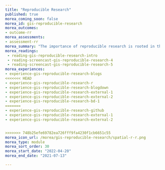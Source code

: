 ```yaml
---
title: "Reproducible Research"
published: true
morea_coming_soon: false
morea_id: gis-reproducible-research
morea_outcomes:
- outcome-rr
morea_assessments:   
- assessment-rr
morea_summary: "The importance of reproducible research is rooted in the self-commitment to good scientific practice and rests on the foundation of transparent and repeatable research work. No matter what type of documentation is used, including websites, blogs, or gray literature, it must meet these criteria."
morea_readings:
 - reading-gis-reproducible-research-intro
 - reading-screencast-gis-reproducible-research-4
 - reading-screencast-gis-reproducible-research-5
morea_experiences:
- experience-gis-reproducible-research-blogs
<<<<<<< HEAD
- experience-gis-reproducible-research-r
- experience-gis-reproducible-research-blogdown
- experience-gis-reproducible-research-external-1
- experience-gis-reproducible-research-external-2
- experience-gis-reproducible-research-bd-1
=======
- experience-gis-reproducible-research-github
- experience-gis-reproducible-research-external-1
- experience-gis-reproducible-research-external-2


>>>>>>> 748b25efe69782ea726fff9fa4230f1cb6651c55
morea_icon_url: /morea/gis-reproducible-research/spatial-r-r.png
morea_type: module
morea_sort_order: 30
morea_start_date: "2022-04-20"
morea_end_date: "2021-07-13"

---
```

